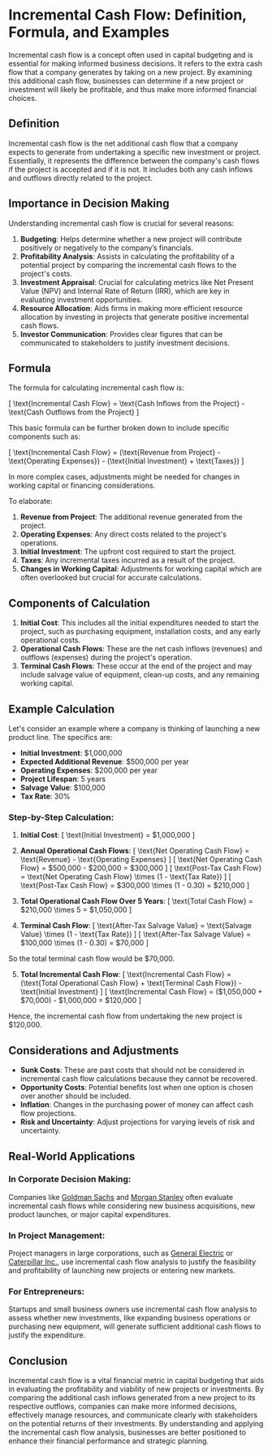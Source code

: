 # Incremental Cash Flow: Definition, Formula, and Examples

Incremental cash flow is a concept often used in capital budgeting and is essential for making informed business decisions. It refers to the extra cash flow that a company generates by taking on a new project. By examining this additional cash flow, businesses can determine if a new project or investment will likely be profitable, and thus make more informed financial choices.

## Definition

Incremental cash flow is the net additional cash flow that a company expects to generate from undertaking a specific new investment or project. Essentially, it represents the difference between the company's cash flows if the project is accepted and if it is not. It includes both any cash inflows and outflows directly related to the project.

## Importance in Decision Making

Understanding incremental cash flow is crucial for several reasons:

1. **Budgeting**: Helps determine whether a new project will contribute positively or negatively to the company’s financials.
2. **Profitability Analysis**: Assists in calculating the profitability of a potential project by comparing the incremental cash flows to the project's costs.
3. **Investment Appraisal**: Crucial for calculating metrics like Net Present Value (NPV) and Internal Rate of Return (IRR), which are key in evaluating investment opportunities.
4. **Resource Allocation**: Aids firms in making more efficient resource allocation by investing in projects that generate positive incremental cash flows.
5. **Investor Communication**: Provides clear figures that can be communicated to stakeholders to justify investment decisions.

## Formula

The formula for calculating incremental cash flow is:

\[ \text{Incremental Cash Flow} = \text{Cash Inflows from the Project} - \text{Cash Outflows from the Project} \]

This basic formula can be further broken down to include specific components such as:

\[ \text{Incremental Cash Flow} = (\text{Revenue from Project} - \text{Operating Expenses}) - (\text{Initial Investment} + \text{Taxes}) \]

In more complex cases, adjustments might be needed for changes in working capital or financing considerations. 

To elaborate:

1. **Revenue from Project**: The additional revenue generated from the project.
2. **Operating Expenses**: Any direct costs related to the project's operations.
3. **Initial Investment**: The upfront cost required to start the project.
4. **Taxes**: Any incremental taxes incurred as a result of the project.
5. **Changes in Working Capital**: Adjustments for working capital which are often overlooked but crucial for accurate calculations. 

## Components of Calculation

1. **Initial Cost**: This includes all the initial expenditures needed to start the project, such as purchasing equipment, installation costs, and any early operational costs.
2. **Operational Cash Flows**: These are the net cash inflows (revenues) and outflows (expenses) during the project's operation. 
3. **Terminal Cash Flows**: These occur at the end of the project and may include salvage value of equipment, clean-up costs, and any remaining working capital.

## Example Calculation

Let's consider an example where a company is thinking of launching a new product line. The specifics are:

- **Initial Investment**: $1,000,000 
- **Expected Additional Revenue**: $500,000 per year 
- **Operating Expenses**: $200,000 per year 
- **Project Lifespan**: 5 years 
- **Salvage Value**: $100,000 
- **Tax Rate**: 30%

### Step-by-Step Calculation:

1. **Initial Cost**:
   \[ \text{Initial Investment} = \$1,000,000 \]

2. **Annual Operational Cash Flows**:
   \[ \text{Net Operating Cash Flow} = \text{Revenue} - \text{Operating Expenses} \]
   \[ \text{Net Operating Cash Flow} = \$500,000 - \$200,000 = \$300,000 \]
   \[ \text{Post-Tax Cash Flow} = \text{Net Operating Cash Flow} \times (1 - \text{Tax Rate}) \]
   \[ \text{Post-Tax Cash Flow} = \$300,000 \times (1 - 0.30) = \$210,000 \]

3. **Total Operational Cash Flow Over 5 Years**:
   \[ \text{Total Cash Flow} = \$210,000 \times 5 = \$1,050,000 \]

4. **Terminal Cash Flow**:
   \[ \text{After-Tax Salvage Value} = \text{Salvage Value} \times (1 - \text{Tax Rate}) \]
   \[ \text{After-Tax Salvage Value} = \$100,000 \times (1 - 0.30) = \$70,000 \]

So the total terminal cash flow would be $70,000.

5. **Total Incremental Cash Flow**:
   \[ \text{Incremental Cash Flow} = (\text{Total Operational Cash Flow} + \text{Terminal Cash Flow}) - \text{Initial Investment} \]
   \[ \text{Incremental Cash Flow} = (\$1,050,000 + \$70,000) - \$1,000,000 = \$120,000 \]

Hence, the incremental cash flow from undertaking the new project is $120,000.

## Considerations and Adjustments

- **Sunk Costs**: These are past costs that should not be considered in incremental cash flow calculations because they cannot be recovered.
- **Opportunity Costs**: Potential benefits lost when one option is chosen over another should be included.
- **Inflation**: Changes in the purchasing power of money can affect cash flow projections.
- **Risk and Uncertainty**: Adjust projections for varying levels of risk and uncertainty.

## Real-World Applications

### In Corporate Decision Making:
Companies like [Goldman Sachs](https://www.goldmansachs.com) and [Morgan Stanley](https://www.morganstanley.com) often evaluate incremental cash flows while considering new business acquisitions, new product launches, or major capital expenditures.

### In Project Management:
Project managers in large corporations, such as [General Electric](https://www.ge.com) or [Caterpillar Inc.](https://www.caterpillar.com), use incremental cash flow analysis to justify the feasibility and profitability of launching new projects or entering new markets. 

### For Entrepreneurs:
Startups and small business owners use incremental cash flow analysis to assess whether new investments, like expanding business operations or purchasing new equipment, will generate sufficient additional cash flows to justify the expenditure.

## Conclusion

Incremental cash flow is a vital financial metric in capital budgeting that aids in evaluating the profitability and viability of new projects or investments. By comparing the additional cash inflows generated from a new project to its respective outflows, companies can make more informed decisions, effectively manage resources, and communicate clearly with stakeholders on the potential returns of their investments. By understanding and applying the incremental cash flow analysis, businesses are better positioned to enhance their financial performance and strategic planning.